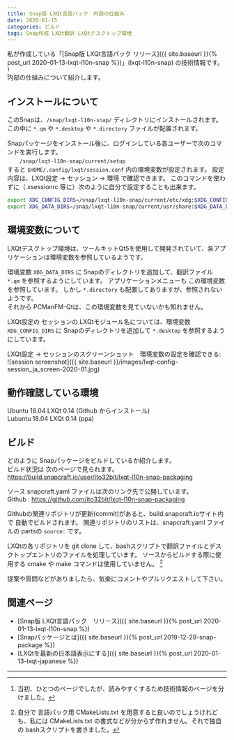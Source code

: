 ```yaml
---
title: Snap版 LXQt言語パック　内部の仕組み
date: 2020-01-15
categories: ビルド
tags: Snap作成 LXQt翻訳 LXQtデスクトップ環境
---
```

私が作成している「[Snap版 LXQt言語パック リリース]({{ site.baseurl }}{% post_url 2020-01-13-lxqt-l10n-snap %})」(lxqt-l10n-snap) の技術情報です。 [^g]  
内部の仕組みについて紹介します。

[^g]: 当初、ひとつのページでしたが、読みやすくするため技術情報のページを分けました。

## インストールについて

このSnapは、`/snap/lxqt-l10n-snap/` ディレクトリにインストールされます。
この中に `*.qm` や `*.desktop` や `*.directory` ファイルが配置されます。  

Snapパッケージをインストール後に、ログインしている各ユーザーで次のコマンドを実行します。  
　　`/snap/lxqt-l10n-snap/current/setup`  
すると `$HOME/.config/lxqt/session.conf` 内の環境変数が設定されます。
設定内容は、LXQt設定 → セッション → 環境 で確認できます。
このコマンドを使わずに（.xsessionrc 等に）次のように自分で設定することも出来ます。

```bash
export XDG_CONFIG_DIRS=/snap/lxqt-l10n-snap/current/etc/xdg:$XDG_CONFIG_DIRS
export XDG_DATA_DIRS=/snap/lxqt-l10n-snap/current/usr/share:$XDG_DATA_DIRS
```

## 環境変数について

LXQtデスクトップ環境は、ツールキットQt5を使用して開発されていて、各アプリケーションは環境変数を参照しているようです。

環境変数 `XDG_DATA_DIRS` に Snapのディレクトリを追加して、翻訳ファイル `*.qm` を参照するようにしています。
アプリケーションメニューも この環境変数を参照しています。
しかし `*.directory` も配置してありますが、参照されないようです。  
それから PCManFM-Qtは、この環境変数を見ていないかも知れません。

LXQt設定の セッションの LXQtモジュール名については、環境変数 `XDG_CONFIG_DIRS` に Snapのディレクトリを追加して `*.desktop` を参照するようにしています。

LXQt設定 → セッションのスクリーンショット　環境変数の設定を確認できる:  
![session screenshot]({{ site.baseurl }}/images/lxqt-config-session_ja_screen-2020-01.jpg)

## 動作確認している環境

Ubuntu 18.04 LXQt 0.14 (Github からインストール)  
Lubuntu 18.04 LXQt 0.14 (ppa)  

## ビルド

どのように Snapパッケージをビルドしているか紹介します。  
ビルド状況は 次のページで見られます。  
<https://build.snapcraft.io/user/ito32bit/lxqt-l10n-snap-packaging>

ソース snapcraft.yaml ファイルは次のリンク先で公開しています。  
Github : <https://github.com/ito32bit/lxqt-l10n-snap-packaging>

Githubの関連リポジトリが更新(commit)があると、build.snapcraft.ioサイト内で 自動でビルドされます。
関連リポジトリのリストは、snapcraft.yaml ファイルの partsの `source:` です。  

LXQtの各リポジトリを git clone して、bashスクリプトで翻訳ファイルとデスクトップエントリのファイルを処理しています。
ソースからビルドする際に使用する cmake や make コマンドは使用していません。 [^cm]

[^cm]: 自分で 言語パック用 CMakeLists.txt を用意すると良いのでしょうけれども、私には CMakeLists.txt の書式などが分からず作れません。それで独自の bashスクリプトを書きました。

提案や質問などがありましたら、気楽にコメントやプルリクエストして下さい。

## 関連ページ

- [Snap版 LXQt言語パック　リリース]({{ site.baseurl }}{% post_url 2020-01-13-lxqt-l10n-snap %})
- [Snapパッケージとは]({{ site.baseurl }}{% post_url 2019-12-28-snap-package %})
- [LXQtを最新の日本語表示にする]({{ site.baseurl }}{% post_url 2020-01-13-lxqt-japanese %})

***
